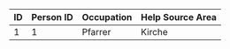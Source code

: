 | ID | Person ID | Occupation | Help Source Area |
|----|-----------|------------|------------------|
| 1  | 1         | Pfarrer    | Kirche           |
